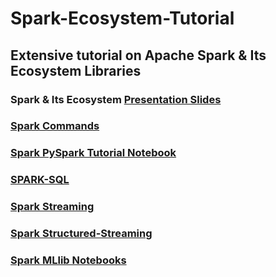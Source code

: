 # Spark-Ecosystem-Tutorial

## Extensive tutorial on Apache Spark &amp; Its Ecosystem Libraries

### Spark & Its Ecosystem [Presentation Slides](https://www.slideshare.net/KaustuvKunal/apache-spark-its-ecosystem-249424395)

### [Spark Commands]() 
### [ Spark PySpark Tutorial Notebook](https://github.com/kaustuvkunal/Spark-Ecosystem-Tutorial/blob/main/Pyspak_demo.ipynb)
### [SPARK-SQL](https://github.com/kaustuvkunal/Spark-Ecosystem-Tutorial/blob/main/%20SparkSQL_%26_DataFrame_Tutorial.ipynb)
### [Spark Streaming](https://github.com/kaustuvkunal/Spark-Ecosystem-Tutorial/blob/main/Spark_Streaming_Tutorial.ipynb)
### [Spark Structured-Streaming](https://github.com/kaustuvkunal/Spark-Ecosystem-Tutorial/blob/main/Structured_Streaming_Tutorial.ipynb)
### [Spark MLlib Notebooks]()
